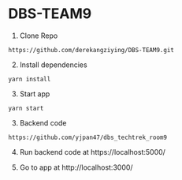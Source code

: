 # DBS-TEAM9

1. Clone Repo
```
https://github.com/derekangziying/DBS-TEAM9.git
```
2. Install dependencies
```
yarn install
```
3. Start app
```
yarn start
```

3. Backend code
```
https://github.com/yjpan47/dbs_techtrek_room9
```
4. Run backend code at https://localhost:5000/

4. Go to app at http://localhost:3000/
